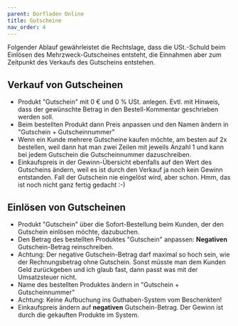 ```yaml
---
parent: Dorfladen Online
title: Gutscheine
nav_order: 4
---
```


Folgender Ablauf gewährleistet die Rechtslage, dass die USt.-Schuld beim Einlösen des Mehrzweck-Gutscheines entsteht, die Einnahmen aber zum Zeitpunkt des Verkaufs des Gutscheins entstehen.

## Verkauf von Gutscheinen

* Produkt "Gutschein" mit 0 € und 0 % USt. anlegen. Evtl. mit Hinweis, dass der gewünschte Betrag in den Bestell-Kommentar geschrieben werden soll.
* Beim bestellten Produkt dann Preis anpassen und den Namen ändern in "Gutschein + Gutscheinnummer"
* Wenn ein Kunde mehrere Gutscheine kaufen möchte, am besten auf 2x bestellen, weil dann hat man zwei Zeilen mit jeweils Anzahl 1 und kann bei jedem Gutschein die Gutscheinnummer dazuschreiben.
* Einkaufspreis in der Gewinn-Übersicht ebenfalls auf den Wert des Gutscheins ändern, weil es ist durch den Verkauf ja noch kein Gewinn entstanden. Fall der Gutschein nie eingelöst wird, aber schon. Hmm, das ist noch nicht ganz fertig gedacht :-)

## Einlösen von Gutscheinen

* Produkt "Gutschein" über die Sofort-Bestellung beim Kunden, der den Gutschein einlösen möchte, dazubuchen.
* Den Betrag des bestellten Produktes "Gutschein" anpassen: **Negativen** Gutschein-Betrag reinschreiben.
* Achtung: Der negative Gutschein-Betrag darf maximal so hoch sein, wie der Rechnungsbetrag ohne Gutschein. Sonst müsste man dem Kunden Geld zurückgeben und ich glaub fast, dann passt was mit der Umsatzsteuer nicht.
* Name des bestellten Produktes ändern in "Gutschein + Gutscheinnummer"
* Achtung: Keine Aufbuchung ins Guthaben-System vom Beschenkten!
* Einkaufspreis ändern auf **negativen** Gutschein-Betrag. Der Gewinn ist durch die gekauften Produkte im System.
